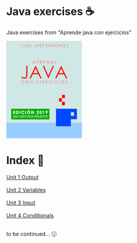 # Java exercises :coffee:
Java exercises from "Aprende java con ejercicios"

<a href="https://leanpub.com/aprendejava">![Aprende Java con Ejercicios](Book.png)</a>

# Index :bookmark_tabs:

<a href="https://github.com/Frankcs96/Java-exercises/tree/master/Exercises/Unit%201_Output">Unit 1 Output</a></br></br>
<a href ="https://github.com/Frankcs96/Java-exercises/tree/master/Exercises/Unit%202_Variables">Unit 2 Variables</a></br></br>
<a href ="https://github.com/Frankcs96/Java-exercises/tree/master/Exercises/Unit%203_Input">Unit 3 Input</a></br></br>
<a href ="https://github.com/Frankcs96/Java-exercises/tree/master/Exercises/Unit%204_Conditionals">Unit 4 Conditionals</a></br></br>

to be continued... :clock130:
